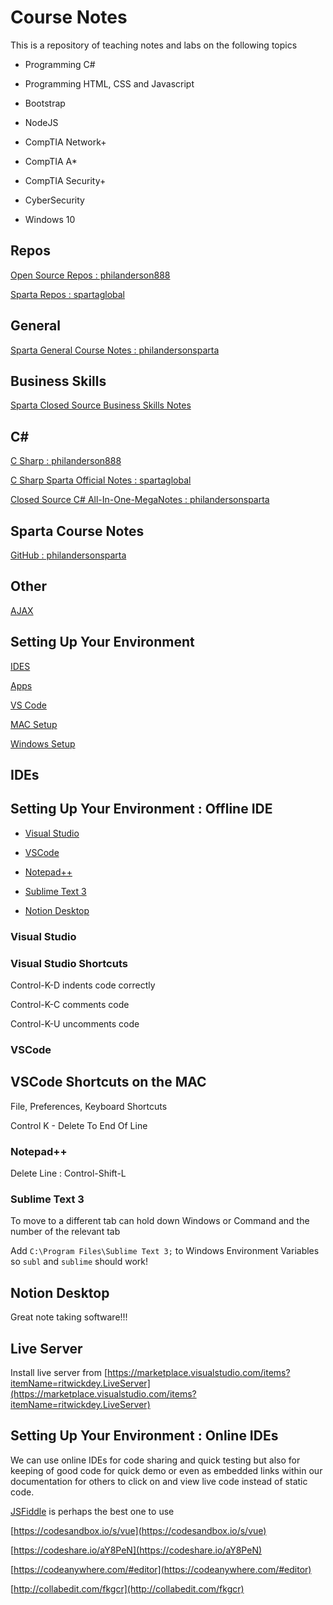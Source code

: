 # Course Notes

This is a repository of teaching notes and labs on the following topics 

* Programming C#

* Programming HTML, CSS and Javascript

* Bootstrap

* NodeJS

* CompTIA Network+

* CompTIA A*

* CompTIA Security+

* CyberSecurity

* Windows 10

## Repos

[Open Source Repos : philanderson888](https://github.com/philanderson888?tab=repositories)

[Sparta Repos : spartaglobal](https://github.com/spartaglobal)

## General

[Sparta General Course Notes : philandersonsparta](https://github.com/philandersonsparta/notes/blob/master/README.md)

## Business Skills

[Sparta Closed Source Business Skills Notes](https://github.com/philandersonsparta/notes/blob/master/Sparta-General-Course-Notes.md#week-1---business-skills)

## C# #

[C Sharp : philanderson888](https://github.com/philanderson888/c-sharp#c-net-visual-studio-vscore)

[C Sharp Sparta Official Notes : spartaglobal](https://github.com/spartaglobal/NewCSharpCurriculum/tree/dev)

[Closed Source C# All-In-One-MegaNotes : philandersonsparta](https://github.com/philandersonsparta/notes/blob/master/C-Sharp-All-In-One-Notes.md)

## Sparta Course Notes

[GitHub : philandersonsparta](https://github.com/philandersonsparta/notes/blob/master/GitHub.md)

## Other

[AJAX](AJAX.md)

## Setting Up Your Environment 

[IDES](#ides)

[Apps](#apps)

[VS Code](#vscode)

[MAC Setup](#mac-setup)

[Windows Setup](#windows-setup)

## IDEs

## Setting Up Your Environment : Offline IDE

* [Visual Studio](#visual-studio)

* [VSCode](#vscode)

* [Notepad++](#notepad)

* [Sublime Text 3](sublime-text-3)

* [Notion Desktop](#notion-desktop)

### Visual Studio

### Visual Studio Shortcuts

Control-K-D indents code correctly

Control-K-C comments code

Control-K-U uncomments code

### VSCode

## VSCode Shortcuts on the MAC

File, Preferences, Keyboard Shortcuts

Control K - Delete To End Of Line

### Notepad++

Delete Line : Control-Shift-L 

### Sublime Text 3

To move to a different tab can hold down Windows or Command and the number of the relevant tab

Add `C:\Program Files\Sublime Text 3;` to Windows Environment Variables so `subl` and `sublime` should work!

## Notion Desktop

Great note taking software!!!

## Live Server

Install live server from [https://marketplace.visualstudio.com/items?itemName=ritwickdey.LiveServer](https://marketplace.visualstudio.com/items?itemName=ritwickdey.LiveServer)

## Setting Up Your Environment : Online IDEs

We can use online IDEs for code sharing and quick testing but also for keeping of good code for quick demo or even as embedded links within our documentation for others to click on and view live code instead of static code.

[JSFiddle](https://jsfiddle.net/) is perhaps the best one to use

[https://codesandbox.io/s/vue](https://codesandbox.io/s/vue)

[https://codeshare.io/aY8PeN](https://codeshare.io/aY8PeN)

[https://codeanywhere.com/#editor](https://codeanywhere.com/#editor)

[http://collabedit.com/fkgcr](http://collabedit.com/fkgcr)

